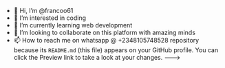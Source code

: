 - 👋 Hi, I’m @francoo61
- 👀 I’m interested in coding
- 🌱 I’m currently learning web development 
- 💞️ I’m looking to collaborate on this platform with amazing minds
- 📫 How to reach me on whatsapp @ +2348105748528
repository because its `README.md` (this file) appears on your GitHub profile.
You can click the Preview link to take a look at your changes.
--->
